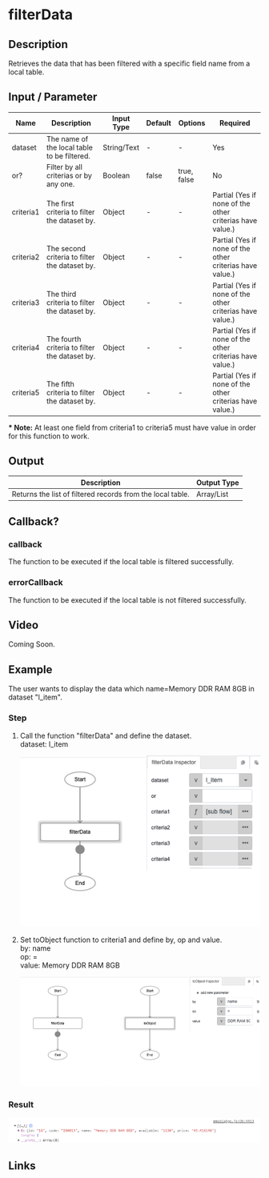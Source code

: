 # filterData

## Description

Retrieves the data that has been filtered with a specific field name from a local table.

## Input / Parameter

| Name | Description | Input Type | Default | Options | Required |
| ------ | ------ | ------ | ------ | ------ | ------ |
| dataset | The name of the local table to be filtered. | String/Text | - | - | Yes |
| or? | Filter by all criterias or by any one. | Boolean | false | true, false | No |
| criteria1 | The first criteria to filter the dataset by. | Object | - | - | Partial (Yes if none of the other criterias have value.) |
| criteria2 | The second criteria to filter the dataset by. | Object | - | - | Partial (Yes if none of the other criterias have value.) |
| criteria3 | The third criteria to filter the dataset by. | Object | - | - | Partial (Yes if none of the other criterias have value.) |
| criteria4 | The fourth criteria to filter the dataset by. | Object | - | - | Partial (Yes if none of the other criterias have value.) |
| criteria5 | The fifth criteria to filter the dataset by. | Object | - | - | Partial (Yes if none of the other criterias have value.) |

__\* Note:__ At least one field from criteria1 to criteria5 must have value in order for this function to work.

## Output

| Description | Output Type |
| ------ | ------ |
| Returns the list of filtered records from the local table. | Array/List |

## Callback?

### callback

The function to be executed if the local table is filtered successfully.

### errorCallback

The function to be executed if the local table is not filtered successfully.

## Video

Coming Soon.

<!-- Format: [![Video]({image-path})]({url-link}) -->


## Example


The user wants to display the data which name=Memory DDR RAM 8GB in dataset "l_item".

### Step

1. Call the function "filterData" and define the dataset. 
   <br>
   dataset: l_item<br>
  
    ![](./filterData-step-1.png)
   
2. Set toObject function to criteria1 and define by, op and          value.<br>
   by: name<br>
   op: =<br>
   value: Memory DDR RAM 8GB
   
   ![](./filterData-step-2.png)
    
### Result

 ![](./filterData-result-1.png)



## Links